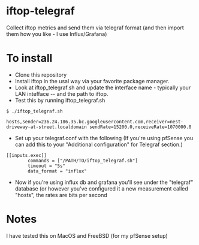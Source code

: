 # iftop-telegraf
Collect iftop metrics and send them via telegraf format (and then import them how you like - I use Influx/Grafana)

# To install

 - Clone this repository
 - Install iftop in the usal way via your favorite package manager.
 - Look at iftop_telegraf.sh and update the interface name - typically your LAN intefface -- and the path to iftop.
 - Test this by running iftop_telegraf.sh

```
$ ./iftop_telegraf.sh

hosts,sender=236.24.186.35.bc.googleusercontent.com,receiver=nest-driveway-at-street.localdomain sendRate=15200.0,receiveRate=1070000.0
 ```

 - Set up your telegraf.conf with the following (If you're using pfSense you can add this to your "Additional configuration" for Telegraf section.)
  
```
[[inputs.exec]]
        commands = ["/PATH/TO/iftop_telegraf.sh"]
        timeout = "5s"
        data_format = "influx"
```

 - Now if you're using influx db and grafana you'll see under the "telegraf" database (or however you've configured it a new measurement called "hosts", the rates are bits per second
 

# Notes

I have tested this on MacOS and FreeBSD (for my pfSense setup)
